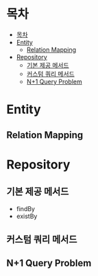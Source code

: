 # 목차

- [목차](#목차)
- [Entity](#entity)
  - [Relation Mapping](#relation-mapping)
- [Repository](#repository)
  - [기본 제공 메서드](#기본-제공-메서드)
  - [커스텀 쿼리 메서드](#커스텀-쿼리-메서드)
  - [N+1 Query Problem](#n1-query-problem)



# Entity

## Relation Mapping



# Repository

## 기본 제공 메서드
- findBy
- existBy

## 커스텀 쿼리 메서드


## N+1 Query Problem

